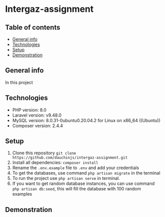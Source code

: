 # Intergaz-assignment
 
## Table of contents
* [General info](#general-info)
* [Technologies](#technologies)
* [Setup](#setup)
* [Demonstration](#demonstration)

## General info

In this project

## Technologies

* PHP version: 8.0
* Laravel version: v9.48.0
* MySQL version: 8.0.31-0ubuntu0.20.04.2 for Linux on x86_64 ((Ubuntu))
* Composer version: 2.4.4

## Setup
1. Clone this repository `git clone https://github.com/dauchinjs/intergaz-assignment.git`
2. Install all dependencies: `composer install`
3. Rename the `.env.example` file to `.env` and add your credentials
4. To get the databases, use command `php artisan migrate` in the terminal
5. To run the project use `php artisan serve` in terminal.
6. If you want to get random database instances, you can use command `php artisan db:seed`, this will fill the database with 100 random examples

## Demonstration
